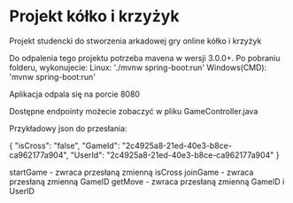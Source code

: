 # Projekt kółko i krzyżyk
Projekt studencki do stworzenia arkadowej gry online kółko i krzyżyk

Do odpalenia tego projektu potrzeba mavena w wersji 3.0.0+. Po pobraniu folderu, wykonujecie:
Linux: './mvnw spring-boot:run'
Windows(CMD): 'mvnw spring-boot:run'

 Aplikacja odpala się na porcie 8080
 
 Dostępne endpointy możecie zobaczyć w pliku GameController.java
 
 Przykładowy json do przesłania: 
 
 {
    "isCross": "false",
    "GameId": "2c4925a8-21ed-40e3-b8ce-ca962177a904",
    "UserId": "2c4925a8-21ed-40e3-b8ce-ca962177a904"
}

startGame - zwraca przesłaną zmienną isCross
joinGame -  zwraca przesłaną zmienną GameID
getMove -  zwraca przesłaną zmienną GameID i UserID
